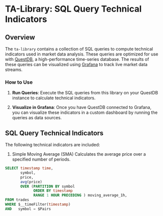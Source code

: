 # TA-Library: SQL Query Technical Indicators

## Overview
The `ta-library` contains a collection of SQL queries to compute technical indicators used in  market data analysis. These queries are optimized for use with [QuestDB](https://questdb.io/), a high-performance time-series database. The results of these queries can be visualized using [Grafana](https://grafana.com/) to track live market data streams.



### How to Use

1. **Run Queries**: Execute the SQL queries from this library on your QuestDB instance to calculate technical indicators.

2. **Visualize in Grafana**: Once you have QuestDB connected to Grafana, you can visualize these indicators in a custom dashboard by running the queries as data sources.



## SQL Query Technical Indicators
The following technical indicators are included:

1. Simple Moving Average (SMA)
Calculates the average price over a specified number of periods.

```sql
SELECT timestamp time,
       symbol,
       price,
       avg(price)
       OVER (PARTITION BY symbol
             ORDER BY timestamp
             RANGE 1 HOUR PRECEDING ) moving_average_1h,
FROM trades
WHERE $__timeFilter(timestamp)
AND   symbol = $Pairs
```